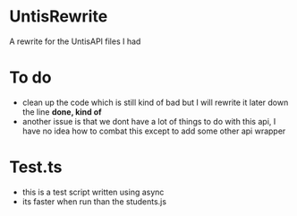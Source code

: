 # UntisRewrite
A rewrite for the UntisAPI files I had

# To do
* clean up the code which is still kind of bad but I will rewrite it later down the line **done, kind of**
* another issue is that we dont have a lot of things to do with this api, I have no idea how to combat this except to add some other api wrapper

# Test.ts
* this is a test script written using async
* its faster when run than the students.js